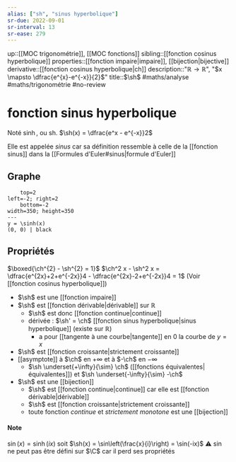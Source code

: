 ```yaml
---
alias: ["sh", "sinus hyperbolique"]
sr-due: 2022-09-01
sr-interval: 13
sr-ease: 279
---
```


up::[[MOC trigonométrie]], [[MOC fonctions]]
sibling::[[fonction cosinus hyperbolique]]
properties::[[fonction impaire|impaire]], [[bijection|bijective]]
derivative::[[fonction cosinus hyperbolique|ch]]
description::"$\mathbb{R} \to \mathbb{R}$", "$x \mapsto \dfrac{e^{x}-e^{-x}}{2}$"
title::$\sh$
#maths/analyse #maths/trigonométrie #no-review 
# fonction sinus hyperbolique
Noté $\sinh$, ou $\text{sh}$.
$\sh(x) = \dfrac{e^x - e^{-x}}2$

Elle est appelée _sinus_ car sa définition ressemble à celle de la [[fonction sinus]] dans la [[Formules d'Euler#sinus|formule d'Euler]]

## Graphe
```desmos-graph
    top=2
left=-2; right=2
    bottom=-2
width=350; height=350
---
y = \sinh(x)
(0, 0) | black
```

## Propriétés

$\boxed{\ch^{2} - \sh^{2} = 1}$
$\ch^2 x - \sh^2 x = \dfrac{e^{2x}+2+e^{-2x}}4 - \dfrac{e^{2x}-2+e^{-2x}}4 = 1$
(Voir [[fonction cosinus hyperbolique]])

 - $\sh$ est une [[fonction impaire]]
 - $\sh$ est [[fonction dérivable|dérivable]] sur $\mathbb{R}$
     - $\sh$ est donc [[fonction continue|continue]]
     - dérivée : $\sh' = \ch$ [[fonction sinus hyperbolique|sinus hyperbolique]] (existe sur $\mathbb{R}$)
         - a pour [[tangente à une courbe|tangente]] en $0$ la courbe de $y = x$
 - $\sh$ est [[fonction croissante|strictement croissante]]
 - [[asymptote]] à $\ch$ en $+\infty$ et à $-\ch$ en $-\infty$
     - $\sh \underset{+\infty}{\sim} \ch$ ([[fonctions équivalentes|équivalentes]]) et $\sh \underset{-\infty}{\sim} -\ch$
 - $\sh$ est une [[bijection]]
     - $\sh$ est [[fonction continue|continue]] car elle est [[fonction dérivable|dérivable]]
     - $\sh$ est [[fonction croissante|strictement croissante]]
     - toute fonction _continue_ et _strictement monotone_ est une [[bijection]]



#### Note
$\sin(x) = \sinh(ix)$ soit $\sh(x) = \sin\left(\frac{x}{i}\right) = \sin(-ix)$
⚠️ $\sin$ ne peut pas être défini sur $\C$ car il perd ses propriétés
